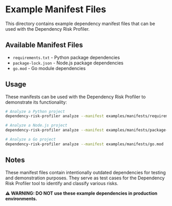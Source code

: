 # Example Manifest Files

This directory contains example dependency manifest files that can be used with the Dependency Risk Profiler.

## Available Manifest Files

- `requirements.txt` - Python package dependencies
- `package-lock.json` - Node.js package dependencies
- `go.mod` - Go module dependencies

## Usage

These manifests can be used with the Dependency Risk Profiler to demonstrate its functionality:

```bash
# Analyze a Python project
dependency-risk-profiler analyze --manifest examples/manifests/requirements.txt

# Analyze a Node.js project
dependency-risk-profiler analyze --manifest examples/manifests/package-lock.json

# Analyze a Go project
dependency-risk-profiler analyze --manifest examples/manifests/go.mod
```

## Notes

These manifest files contain intentionally outdated dependencies for testing and demonstration purposes. They serve as test cases for the Dependency Risk Profiler tool to identify and classify various risks.

**⚠️ WARNING: DO NOT use these example dependencies in production environments.**